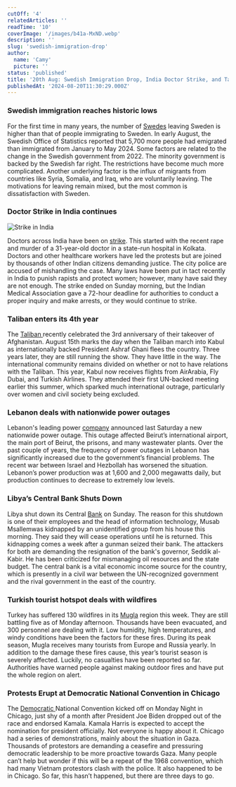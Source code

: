 ```yaml
---
cutOff: '4'
relatedArticles: ''
readTime: '10'
coverImage: '/images/b41a-MxND.webp'
description: ''
slug: 'swedish-immigration-drop'
author:
  name: 'Camy'
  picture: ''
status: 'published'
title: '20th Aug: Swedish Immigration Drop, India Doctor Strike, and Taliban Milestones'
publishedAt: '2024-08-20T11:30:29.000Z'
---
```


### Swedish immigration reaches historic lows

For the first time in many years, the number of [Swedes](https://www.dw.com/en/sweden-sees-drop-in-immigration-as-more-people-leave/a-69954145) leaving Sweden is higher than that of people immigrating to Sweden. In early August, the Swedish Office of Statistics reported that 5,700 more people had emigrated than immigrated from January to May 2024. Some factors are related to the change in the Swedish government from 2022. The minority government is backed by the Swedish far right. The restrictions have become much more complicated. Another underlying factor is the influx of migrants from countries like Syria, Somalia, and Iraq, who are voluntarily leaving. The motivations for leaving remain mixed, but the most common is dissatisfaction with Sweden. 

### Doctor Strike in India continues

![Strike in India](/images/b41a-A5NT.webp)

Doctors across India have been on [strike](https://www.aljazeera.com/news/2024/8/18/some-doctors-still-on-strike-protests-spread-after-indian-medics-murder). This started with the recent rape and murder of a 31-year-old doctor in a state-run hospital in Kolkata.  Doctors and other healthcare workers have led the protests but are joined by thousands of other Indian citizens demanding justice. The city police are accused of mishandling the case. Many laws have been put in tact recently in India to punish rapists and protect women; however, many have said they are not enough. The strike ended on Sunday morning, but the Indian Medical Association gave a 72-hour deadline for authorities to conduct a proper inquiry and make arrests, or they would continue to strike. 

### Taliban enters its 4th year

The [Taliban ](https://apnews.com/article/afghanistan-taliban-takeover-timeline-df3df916cae4b07d53a302dc9a2811d8)recently celebrated the 3rd anniversary of their takeover of Afghanistan. August 15th marks the day when the Taliban march into Kabul as internationally backed President Ashraf Ghani flees the country. Three years later, they are still running the show. They have little in the way. The international community remains divided on whether or not to have relations with the Taliban. This year, Kabul now receives flights from AirArabia, Fly Dubai, and Turkish Airlines. They attended their first UN-backed meeting earlier this summer, which sparked much international outrage, particularly over women and civil society being excluded.

### Lebanon deals with nationwide power outages

Lebanon's leading power [company](https://www.middleeastmonitor.com/20240818-lebanon-faces-nationwide-power-outage-after-last-production-unit-shuts-down/) announced last Saturday a new nationwide power outage. This outage affected  Beirut’s international airport, the main port of Beirut, the prisons, and many wastewater plants.  Over the past couple of years, the frequency of power outages in Lebanon has significantly increased due to the government’s financial problems.  The recent war between Israel and Hezbollah has worsened the situation. Lebanon’s power production was at  1,600 and 2,000 megawatts daily, but production continues to decrease to extremely low levels. 

### Libya’s Central Bank Shuts Down

Libya shut down its Central [Bank](https://www.reuters.com/world/africa/libyas-central-bank-suspends-operations-after-kidnapping-official-2024-08-18/) on Sunday. The reason for this shutdown is one of their employees and the head of information technology, Musab Msallemwas kidnapped by an unidentified group from his house this morning. They said they will cease operations until he is returned.  This kidnapping comes a week after a gunman seized their bank. The attackers for both are demanding the resignation of the bank's governor, Seddik al-Kabir. He has been criticized for mismanaging oil resources and the state budget. The central bank is a vital economic income source for the country, which is presently in a civil war between the UN-recognized government and the rival government in the east of the country. 

### Turkish tourist hotspot deals with wildfires

Turkey has suffered 130 wildfires in its [Mugla](https://www.euronews.com/video/2024/08/19/hundreds-mobilised-as-fires-spread-in-turkeys-tourist-hotspot-mugla) region this week. They are still battling five as of Monday afternoon. Thousands have been evacuated, and 300 personnel are dealing with it. Low humidity, high temperatures, and windy conditions have been the factors for these fires. During its peak season, Mugla receives many tourists from Europe and Russia yearly. In addition to the damage these fires cause, this year’s tourist season is severely affected. Luckily, no casualties have been reported so far. Authorities have warned people against making outdoor fires and have put the whole region on alert. 

### Protests Erupt at Democratic National Convention in Chicago

The [Democratic ](https://apnews.com/article/protest-democratic-convention-chicago-war-87d32321eb5714e2005fe8410b928513)National Convention kicked off on Monday Night in Chicago, just shy of a month after President Joe Biden dropped out of the race and endorsed Kamala. Kamala Harris is expected to accept the nomination for president officially. Not everyone is happy about it. Chicago had a series of demonstrations, mainly about the situation in Gaza. Thousands of protestors are demanding a ceasefire and pressuring democratic leadership to be more proactive towards Gaza. Many people can’t help but wonder if this will be a repeat of the 1968 convention, which had many Vietnam protestors clash with the police. It also happened to be in Chicago. So far, this hasn’t happened, but there are three days to go. 